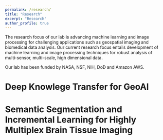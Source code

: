 ```yaml
---
permalink: /research/
title: "Research"
excerpt: "Research"
author_profile: true
---
```


The research focus of our lab is advancing machine learning and image processing for challenging applications such as geospatial imaging and biomedical data analysis. Our current research focus entails development of machine learning and image processing techniques for robust analysis of multi-sensor, multi-scale, high dimensional data. 

Our lab has been funded by NASA, NSF, NIH, DoD and Amazon AWS. 

# Deep Knowlege Transfer for GeoAI

# Semantic Segmentation and Incremental Learning for Highly Multiplex Brain Tissue Imaging

